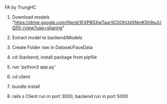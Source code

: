 FA by TrungHC

1. Download models "https://drive.google.com/file/d/1EXPBSXwTaqrSC0OhUdXNmKSh9qJUQ55-/view?usp=sharing"
2. Extract model to backend/Models

3. Create Folder raw in Dataset/FaceData

4. cd /backend, install package from pipfile
5. run 'python3 app.py'

6. cd client
7. bundle install
8. rails s
Client run in port 3000, backend run in port 5000
